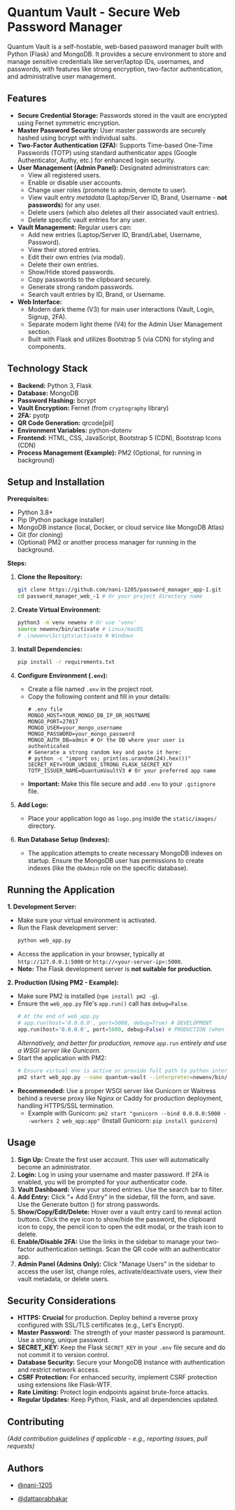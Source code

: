 # Quantum Vault - Secure Web Password Manager

Quantum Vault is a self-hostable, web-based password manager built with Python (Flask) and MongoDB. It provides a secure environment to store and manage sensitive credentials like server/laptop IDs, usernames, and passwords, with features like strong encryption, two-factor authentication, and administrative user management.



## Features

*   **Secure Credential Storage:** Passwords stored in the vault are encrypted using Fernet symmetric encryption.
*   **Master Password Security:** User master passwords are securely hashed using bcrypt with individual salts.
*   **Two-Factor Authentication (2FA):** Supports Time-based One-Time Passwords (TOTP) using standard authenticator apps (Google Authenticator, Authy, etc.) for enhanced login security.
*   **User Management (Admin Panel):** Designated administrators can:
    *   View all registered users.
    *   Enable or disable user accounts.
    *   Change user roles (promote to admin, demote to user).
    *   View vault entry *metadata* (Laptop/Server ID, Brand, Username - **not passwords**) for any user.
    *   Delete users (which also deletes all their associated vault entries).
    *   Delete specific vault entries for any user.
*   **Vault Management:** Regular users can:
    *   Add new entries (Laptop/Server ID, Brand/Label, Username, Password).
    *   View their stored entries.
    *   Edit their own entries (via modal).
    *   Delete their own entries.
    *   Show/Hide stored passwords.
    *   Copy passwords to the clipboard securely.
    *   Generate strong random passwords.
    *   Search vault entries by ID, Brand, or Username.
*   **Web Interface:**
    *   Modern dark theme (V3) for main user interactions (Vault, Login, Signup, 2FA).
    *   Separate modern light theme (V4) for the Admin User Management section.
    *   Built with Flask and utilizes Bootstrap 5 (via CDN) for styling and components.

## Technology Stack

*   **Backend:** Python 3, Flask
*   **Database:** MongoDB
*   **Password Hashing:** bcrypt
*   **Vault Encryption:** Fernet (from `cryptography` library)
*   **2FA:** pyotp
*   **QR Code Generation:** qrcode[pil]
*   **Environment Variables:** python-dotenv
*   **Frontend:** HTML, CSS, JavaScript, Bootstrap 5 (CDN), Bootstrap Icons (CDN)
*   **Process Management (Example):** PM2 (Optional, for running in background)


## Setup and Installation

**Prerequisites:**

*   Python 3.8+
*   Pip (Python package installer)
*   MongoDB instance (local, Docker, or cloud service like MongoDB Atlas)
*   Git (for cloning)
*   (Optional) PM2 or another process manager for running in the background.

**Steps:**

1.  **Clone the Repository:**
    ```bash
    git clone https://github.com/nani-1205/password_manager_app-1.git
    cd password_manager_web_-1 # Or your project directory name
    ```

2.  **Create Virtual Environment:**
    ```bash
    python3 -m venv newenv # Or use 'venv'
    source newenv/bin/activate # Linux/macOS
    # .\newenv\Scripts\activate # Windows
    ```

3.  **Install Dependencies:**
    ```bash
    pip install -r requirements.txt
    ```

4.  **Configure Environment (`.env`):**
    *   Create a file named `.env` in the project root.
    *   Copy the following content and fill in your details:
        ```dotenv
        # .env file
        MONGO_HOST=YOUR_MONGO_DB_IP_OR_HOSTNAME
        MONGO_PORT=27017
        MONGO_USER=your_mongo_username
        MONGO_PASSWORD=your_mongo_password
        MONGO_AUTH_DB=admin # Or the DB where your user is authenticated
        # Generate a strong random key and paste it here:
        # python -c "import os; print(os.urandom(24).hex())"
        SECRET_KEY=YOUR_UNIQUE_STRONG_FLASK_SECRET_KEY
        TOTP_ISSUER_NAME=QuantumVaultV3 # Or your preferred app name
        ```
    *   **Important:** Make this file secure and add `.env` to your `.gitignore` file.

5.  **Add Logo:**
    *   Place your application logo as `logo.png` inside the `static/images/` directory.

6.  **Run Database Setup (Indexes):**
    *   The application attempts to create necessary MongoDB indexes on startup. Ensure the MongoDB user has permissions to create indexes (like the `dbAdmin` role on the specific database).

## Running the Application

**1. Development Server:**

*   Make sure your virtual environment is activated.
*   Run the Flask development server:
    ```bash
    python web_app.py
    ```
*   Access the application in your browser, typically at `http://127.0.0.1:5000` or `http://<your-server-ip>:5000`.
*   **Note:** The Flask development server is **not suitable for production**.

**2. Production (Using PM2 - Example):**

*   Make sure PM2 is installed (`npm install pm2 -g`).
*   Ensure the `web_app.py` file's `app.run()` call has `debug=False`.
    ```python
    # At the end of web_app.py
    # app.run(host='0.0.0.0', port=5000, debug=True) # DEVELOPMENT
    app.run(host='0.0.0.0', port=5000, debug=False) # PRODUCTION (when using WSGI/PM2)
    ```
    *Alternatively, and better for production, remove `app.run` entirely and use a WSGI server like Gunicorn.*
*   Start the application with PM2:
    ```bash
    # Ensure virtual env is active or provide full path to python interpreter
    pm2 start web_app.py --name quantum-vault --interpreter=newenv/bin/python3
    ```
*   **Recommended:** Use a proper WSGI server like Gunicorn or Waitress behind a reverse proxy like Nginx or Caddy for production deployment, handling HTTPS/SSL termination.
    *   Example with Gunicorn: `pm2 start "gunicorn --bind 0.0.0.0:5000 --workers 2 web_app:app"` (Install Gunicorn: `pip install gunicorn`)

## Usage

1.  **Sign Up:** Create the first user account. This user will automatically become an administrator.
2.  **Login:** Log in using your username and master password. If 2FA is enabled, you will be prompted for your authenticator code.
3.  **Vault Dashboard:** View your stored entries. Use the search bar to filter.
4.  **Add Entry:** Click "+ Add Entry" in the sidebar, fill the form, and save. Use the Generate button (<i class="bi bi-stars"></i>) for strong passwords.
5.  **Show/Copy/Edit/Delete:** Hover over a vault entry card to reveal action buttons. Click the eye icon to show/hide the password, the clipboard icon to copy, the pencil icon to open the edit modal, or the trash icon to delete.
6.  **Enable/Disable 2FA:** Use the links in the sidebar to manage your two-factor authentication settings. Scan the QR code with an authenticator app.
7.  **Admin Panel (Admins Only):** Click "Manage Users" in the sidebar to access the user list, change roles, activate/deactivate users, view their vault metadata, or delete users.

## Security Considerations

*   **HTTPS:** **Crucial** for production. Deploy behind a reverse proxy configured with SSL/TLS certificates (e.g., Let's Encrypt).
*   **Master Password:** The strength of your master password is paramount. Use a strong, unique password.
*   **SECRET_KEY:** Keep the Flask `SECRET_KEY` in your `.env` file secure and do not commit it to version control.
*   **Database Security:** Secure your MongoDB instance with authentication and restrict network access.
*   **CSRF Protection:** For enhanced security, implement CSRF protection using extensions like Flask-WTF.
*   **Rate Limiting:** Protect login endpoints against brute-force attacks.
*   **Regular Updates:** Keep Python, Flask, and all dependencies updated.

## Contributing

*(Add contribution guidelines if applicable - e.g., reporting issues, pull requests)*



## Authors

- [@nani-1205](https://github.com/nani-1205)

- [@dattaprabhakar](https://github.com/dattaprabhakar)

